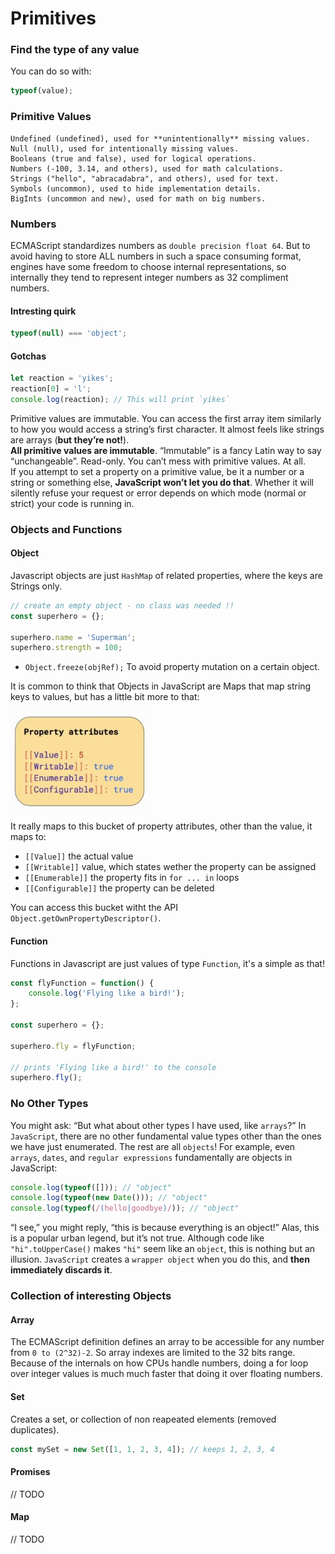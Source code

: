 # Primitives

### Find the type of any value
You can do so with:
```javascript
typeof(value);
```

### Primitive Values

    Undefined (undefined), used for **unintentionally** missing values.
    Null (null), used for intentionally missing values.
    Booleans (true and false), used for logical operations.
    Numbers (-100, 3.14, and others), used for math calculations.
    Strings ("hello", "abracadabra", and others), used for text.
    Symbols (uncommon), used to hide implementation details.
    BigInts (uncommon and new), used for math on big numbers.

### Numbers
ECMAScript standardizes numbers as `double precision float 64`. But to avoid having to store ALL numbers in such a space consuming format, engines have some freedom to choose internal representations, so internally they tend to represent integer numbers as 32 compliment numbers.

#### Intresting quirk
```javascript
typeof(null) === 'object';
```

#### Gotchas
```javascript
let reaction = 'yikes';
reaction[0] = 'l';
console.log(reaction); // This will print `yikes`
```
Primitive values are immutable. You can access the first array item similarly to how you would access a string’s first character. It almost feels like strings are arrays (**but they’re not!**).  
**All primitive values are immutable**. “Immutable” is a fancy Latin way to say “unchangeable”. Read-only. You can’t mess with primitive values. At all.  
If you attempt to set a property on a primitive value, be it a number or a string or something else, **JavaScript won’t let you do that**. Whether it will silently refuse your request or error depends on which mode (normal or strict) your code is running in.

### Objects and Functions
#### Object
Javascript objects are just `HashMap` of related properties, where the keys are Strings only.
```javascript
// create an empty object - no class was needed !!
const superhero = {};
 
superhero.name = 'Superman';  
superhero.strength = 100;
```
* `Object.freeze(objRef);`
To avoid property mutation on a certain object.  

It is common to think that Objects in JavaScript are Maps that map string keys to values, but has a little bit more to that:

![Object keys properties](img/js8.png)  

It really maps to this bucket of property attributes, other than the value, it maps to:
* `[[Value]]` the actual value
* `[[Writable]]` value, which states wether the property can be assigned
* `[[Enumerable]]` the property fits in `for ... in` loops 
* `[[Configurable]]` the property can be deleted

You can access this bucket witht the API `Object.getOwnPropertyDescriptor()`.

#### Function
Functions in Javascript are just values of type `Function`, it's a simple as that! 
```javascript
const flyFunction = function() {  
    console.log('Flying like a bird!');
};

const superhero = {};
 
superhero.fly = flyFunction;

// prints 'Flying like a bird!' to the console
superhero.fly();
```

### No Other Types
You might ask: “But what about other types I have used, like `arrays`?”
In `JavaScript`, there are no other fundamental value types other than the ones we have just enumerated. The rest are all `objects`! For example, even `arrays`, `dates`, and `regular expressions` fundamentally are objects in JavaScript:
```javascript
console.log(typeof([])); // "object"
console.log(typeof(new Date())); // "object"
console.log(typeof(/(hello|goodbye)/)); // "object"
```
“I see,” you might reply, “this is because everything is an object!” Alas, this is a popular urban legend, but it’s not true. Although code like `"hi".toUpperCase()` makes `"hi"` seem like an `object`, this is nothing but an illusion. `JavaScript` creates a `wrapper object` when you do this, and **then immediately discards it**.

### Collection of interesting Objects
#### Array
The ECMAScript definition defines an array to be accessible for any number from `0 to (2^32)-2`. So array indexes are limited to the 32 bits range.  
Because of the internals on how CPUs handle numbers, doing a for loop over integer values is much much faster that doing it over floating numbers.

#### Set
Creates a set, or collection of non reapeated elements (removed duplicates).
```javascript
const mySet = new Set([1, 1, 2, 3, 4]); // keeps 1, 2, 3, 4
```

#### Promises
// TODO

#### Map
// TODO
